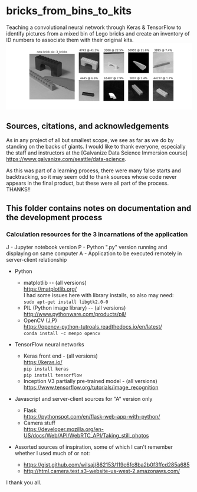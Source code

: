 # bricks_from_bins_to_kits

Teaching a convolutional neural network through Keras &amp; TensorFlow to
identify pictures from a mixed bin of Lego bricks and create an inventory
of ID numbers to associate them with their original kits.
![](../static/images/initial_classification_picture.png)



## Sources, citations, and acknowledgements
As in any project of all but smallest scope, we see as far as we do by standing
on the backs of giants.  I would like to thank everyone, especially the staff
and instructors at the [Galvanize Data Science Immersion course]
https://www.galvanize.com/seattle/data-science.

As this was part of a learning process, there were many false starts and
backtracking, so it may seem odd to thank sources whose code never appears
in the final product, but these were all part of the process.  THANKS!!


## This folder contains notes on documentation and the development process

### Calculation resources for the 3 incarnations of the application

J - Jupyter notebook version
P - Python ".py" version running and displaying on same computer
A - Application to be executed remotely in server-client relationship

* Python
    * matplotlib -- (all versions)  
      https://matplotlib.org/  
      I had some issues here with library installs, so also may need:  
      ```sudo apt-get install libgtk2.0-0  ```
    * PIL (Python image library) -- (all versions)  
      http://www.pythonware.com/products/pil/  
    * OpenCV (J,P)  
      https://opencv-python-tutroals.readthedocs.io/en/latest/  
      ```conda install -c menpo opencv  ```

* TensorFlow neural networks
    * Keras front end - (all versions)  
      https://keras.io/  
      ```pip install keras```  
      ```pip install tensorflow```  
    * Inception V3 partially pre-trained model - (all versions)  
      https://www.tensorflow.org/tutorials/image_recognition

* Javascript and server-client sources for "A" version only  
    * Flask  
      https://pythonspot.com/en/flask-web-app-with-python/
    * Camera stuff  
      https://developer.mozilla.org/en-US/docs/Web/API/WebRTC_API/Taking_still_photos

* Assorted sources of inspiration, some of which I can't remember whether
  I used much of or not:
    * https://gist.github.com/wilsaj/862153/119c6fc8ba2b0f3ffcd285a685
    * http://html.camera.test.s3-website-us-west-2.amazonaws.com/


I thank you all.
